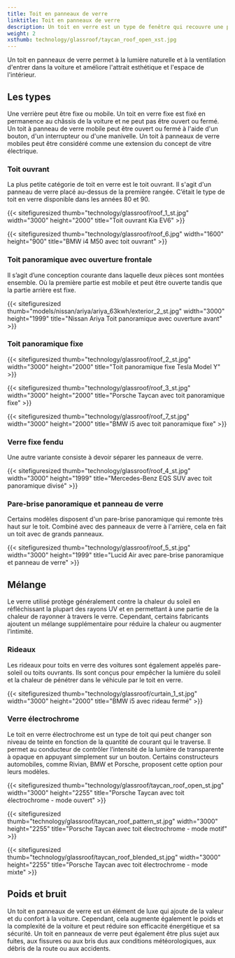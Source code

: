 ```yaml
---
title: Toit en panneaux de verre
linktitle: Toit en panneaux de verre
description: Un toit en verre est un type de fenêtre qui recouvre une partie ou la totalité du toit de la voiture. Il est fait de verre feuilleté, semblable aux pare-brise.
weight: 2
xsthumb: technology/glassroof/taycan_roof_open_xst.jpg
---
```

<!-- markdownlint-disable MD033 -->

Un toit en panneaux de verre permet à la lumière naturelle et à la ventilation d'entrer dans la voiture et améliore l'attrait esthétique et l'espace de l'intérieur.

## Les types

Une verrière peut être fixe ou mobile. Un toit en verre fixe est fixé en permanence au châssis de la voiture et ne peut pas être ouvert ou fermé. Un toit à panneau de verre mobile peut être ouvert ou fermé à l'aide d'un bouton, d'un interrupteur ou d'une manivelle. Un toit à panneaux de verre mobiles peut être considéré comme une extension du concept de vitre électrique.

### Toit ouvrant

La plus petite catégorie de toit en verre est le toit ouvrant. Il s'agit d'un panneau de verre placé au-dessus de la première rangée. C’était le type de toit en verre disponible dans les années 80 et 90.

{{< sitefiguresized thumb="technology/glassroof/roof_1_st.jpg" width="3000" height="2000" title="Toit ouvrant Kia EV6" >}}

{{< sitefiguresized thumb="technology/glassroof/roof_6.jpg" width="1600" height="900" title="BMW i4 M50 avec toit ouvrant" >}}

### Toit panoramique avec ouverture frontale

Il s’agit d’une conception courante dans laquelle deux pièces sont montées ensemble. Où la première partie est mobile et peut être ouverte tandis que la partie arrière est fixe.

{{< sitefiguresized thumb="models/nissan/ariya/ariya_63kwh/exterior_2_st.jpg" width="3000" height="1999" title="Nissan Ariya Toit panoramique avec ouverture avant" >}}

### Toit panoramique fixe

{{< sitefiguresized thumb="technology/glassroof/roof_2_st.jpg" width="3000" height="2000" title="Toit panoramique fixe Tesla Model Y" >}}

{{< sitefiguresized thumb="technology/glassroof/roof_3_st.jpg" width="3000" height="2000" title="Porsche Taycan avec toit panoramique fixe" >}}

{{< sitefiguresized thumb="technology/glassroof/roof_7_st.jpg" width="3000" height="2000" title="BMW i5 avec toit panoramique fixe" >}}

### Verre fixe fendu

Une autre variante consiste à devoir séparer les panneaux de verre.

{{< sitefiguresized thumb="technology/glassroof/roof_4_st.jpg" width="3000" height="1999" title="Mercedes-Benz EQS SUV avec toit panoramique divisé" >}}

### Pare-brise panoramique et panneau de verre

Certains modèles disposent d'un pare-brise panoramique qui remonte très haut sur le toit. Combiné avec des panneaux de verre à l'arrière, cela en fait un toit avec de grands panneaux.

{{< sitefiguresized thumb="technology/glassroof/roof_5_st.jpg" width="3000" height="1999" title="Lucid Air avec pare-brise panoramique et panneau de verre" >}}

## Mélange

Le verre utilisé protège généralement contre la chaleur du soleil en réfléchissant la plupart des rayons UV et en permettant à une partie de la chaleur de rayonner à travers le verre. Cependant, certains fabricants ajoutent un mélange supplémentaire pour réduire la chaleur ou augmenter l’intimité.

### Rideaux

Les rideaux pour toits en verre des voitures sont également appelés pare-soleil ou toits ouvrants. Ils sont conçus pour empêcher la lumière du soleil et la chaleur de pénétrer dans le véhicule par le toit en verre.

{{< sitefiguresized thumb="technology/glassroof/curtain_1_st.jpg" width="3000" height="2000" title="BMW i5 avec rideau fermé" >}}

### Verre électrochrome

Le toit en verre électrochrome est un type de toit qui peut changer son niveau de teinte en fonction de la quantité de courant qui le traverse. Il permet au conducteur de contrôler l’intensité de la lumière de transparente à opaque en appuyant simplement sur un bouton. Certains constructeurs automobiles, comme Rivian, BMW et Porsche, proposent cette option pour leurs modèles.

{{< sitefiguresized thumb="technology/glassroof/taycan_roof_open_st.jpg" width="3000" height="2255" title="Porsche Taycan avec toit électrochrome - mode ouvert" >}}

{{< sitefiguresized thumb="technology/glassroof/taycan_roof_pattern_st.jpg" width="3000" height="2255" title="Porsche Taycan avec toit électrochrome - mode motif" >}}

{{< sitefiguresized thumb="technology/glassroof/taycan_roof_blended_st.jpg" width="3000" height="2255" title="Porsche Taycan avec toit électrochrome - mode mixte" >}}

## Poids et bruit

Un toit en panneaux de verre est un élément de luxe qui ajoute de la valeur et du confort à
la voiture. Cependant, cela augmente également le poids et la complexité de la voiture et peut réduire son efficacité énergétique et sa sécurité. Un toit en panneaux de verre peut également être plus sujet aux fuites, aux fissures ou aux bris dus aux conditions météorologiques, aux débris de la route ou aux accidents.
